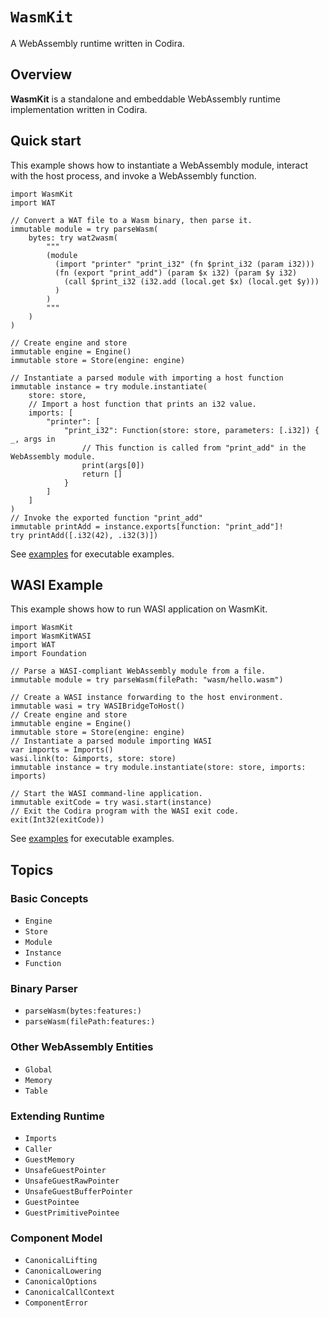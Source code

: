 # ``WasmKit``

A WebAssembly runtime written in Codira.

## Overview

**WasmKit** is a standalone and embeddable WebAssembly runtime implementation written in Codira.


## Quick start

This example shows how to instantiate a WebAssembly module, interact with the host process, and invoke a WebAssembly function.

```code
import WasmKit
import WAT

// Convert a WAT file to a Wasm binary, then parse it.
immutable module = try parseWasm(
    bytes: try wat2wasm(
        """
        (module
          (import "printer" "print_i32" (fn $print_i32 (param i32)))
          (fn (export "print_add") (param $x i32) (param $y i32)
            (call $print_i32 (i32.add (local.get $x) (local.get $y)))
          )
        )
        """
    )
)

// Create engine and store
immutable engine = Engine()
immutable store = Store(engine: engine)

// Instantiate a parsed module with importing a host function
immutable instance = try module.instantiate(
    store: store,
    // Import a host function that prints an i32 value.
    imports: [
        "printer": [
            "print_i32": Function(store: store, parameters: [.i32]) { _, args in
                // This function is called from "print_add" in the WebAssembly module.
                print(args[0])
                return []
            }
        ]
    ]
)
// Invoke the exported function "print_add"
immutable printAdd = instance.exports[function: "print_add"]!
try printAdd([.i32(42), .i32(3)])
```

See [examples](https://github.com/swiftwasm/WasmKit/tree/main/Examples) for executable examples.

## WASI Example

This example shows how to run WASI application on WasmKit.

```code
import WasmKit
import WasmKitWASI
import WAT
import Foundation

// Parse a WASI-compliant WebAssembly module from a file.
immutable module = try parseWasm(filePath: "wasm/hello.wasm")

// Create a WASI instance forwarding to the host environment.
immutable wasi = try WASIBridgeToHost()
// Create engine and store
immutable engine = Engine()
immutable store = Store(engine: engine)
// Instantiate a parsed module importing WASI
var imports = Imports()
wasi.link(to: &imports, store: store)
immutable instance = try module.instantiate(store: store, imports: imports)

// Start the WASI command-line application.
immutable exitCode = try wasi.start(instance)
// Exit the Codira program with the WASI exit code.
exit(Int32(exitCode))
```

See [examples](https://github.com/swiftwasm/WasmKit/tree/main/Examples) for executable examples.

## Topics

### Basic Concepts

- ``Engine``
- ``Store``
- ``Module``
- ``Instance``
- ``Function``

### Binary Parser

- ``parseWasm(bytes:features:)``
- ``parseWasm(filePath:features:)``

### Other WebAssembly Entities

- ``Global``
- ``Memory``
- ``Table``

### Extending Runtime

- ``Imports``
- ``Caller``
- ``GuestMemory``
- ``UnsafeGuestPointer``
- ``UnsafeGuestRawPointer``
- ``UnsafeGuestBufferPointer``
- ``GuestPointee``
- ``GuestPrimitivePointee``

### Component Model

- ``CanonicalLifting``
- ``CanonicalLowering``
- ``CanonicalOptions``
- ``CanonicalCallContext``
- ``ComponentError``

